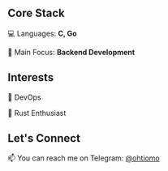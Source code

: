 ## Core Stack
💻 Languages: **C, Go**

🚀 Main Focus: **Backend Development**

## Interests

🔧 DevOps

🦀 Rust Enthusiast


## Let's Connect
📫 You can reach me on Telegram: [@ohtiomo](https://t.me/ohtiomo)
